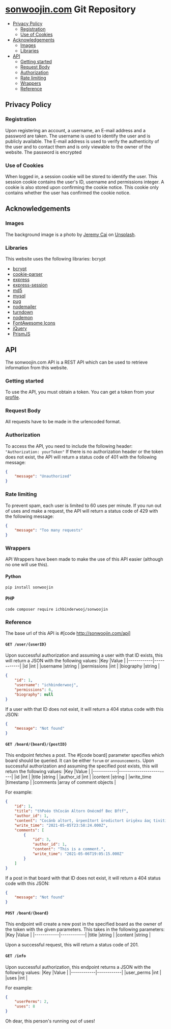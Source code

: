 # [sonwoojin.com](http://sonwoojin.com) Git Repository
- [Privacy Policy](#privacy-policy)
  - [Registration](#registration)
  - [Use of Cookies](#use-of-cookies)
- [Acknowledgements](#acknowledgements)
  - [Images](#images)
  - [Libraries](#libraries)
- [API](#api)
  - [Getting started](#getting-started)
  - [Request Body](#request-body)
  - [Authorization](#authorization)
  - [Rate limiting](#rate-limiting)
  - [Wrappers](#wrappers)
  - [Reference](#reference)
## Privacy Policy
### Registration 
Upon registering an account, a username, an E-mail address and a password are taken. The username is used to identify the user and is publicly available. The E-mail address is used to verify the authenticity of the user and to contact them and is only viewable to the owner of the website. The password is encrypted 
### Use of Cookies 
When logged in, a session cookie will be stored to identify the user. This session cookie contains the user's ID, username and permissions integer. A cookie is also stored upon confirming the cookie notice. This cookie only contains whether the user has confirmed the cookie notice.
## Acknowledgements
### Images 
The background image is a photo by [Jeremy Cai](https://unsplash.com/@j?utm_source=unsplash&utm_medium=referral&utm_content=creditCopyText) on [Unsplash](https://unsplash.com).
### Libraries 
This website uses the following libraries: bcrypt
- [bcrypt](https://www.npmjs.com/package/bcrypt)
- [cookie-parser](https://www.npmjs.com/package/cookie-parser)
- [express](https://www.npmjs.com/package/express)
- [express-session](https://www.npmjs.com/package/express-session)
- [md5](https://www.npmjs.com/package/md5)
- [mysql](https://www.npmjs.com/package/mysql)
- [pug](https://www.npmjs.com/package/pug)
- [nodemailer](https://www.npmjs.com/package/nodemailer)
- [turndown](https://www.npmjs.com/package/turndown)
- [nodemon](https://www.npmjs.com/package/nodemon)
- [FontAwesome Icons](https://fontawesome.com)
- [jQuery](https://jquery.com)
- [PrismJS](https://prismjs.com)
## API
The sonwoojin.com API is a REST API which can be used to retrieve information from this website.
### Getting started 
To use the API, you must obtain a token. You can get a token from your [profile](http://sonwoojin.com/community/profile).
### Request Body 
All requests have to be made in the urlencoded format.
### Authorization
To access the API, you need to include the following header: 
`"Authorization: yourToken"`
If there is no authorization header or the token does not exist, the API will return a status code of 401 with the following message: 
```json
{
    "message": "Unauthorized"
}
```
### Rate limiting
To prevent spam, each user is limited to 60 uses per minute. If you run out of uses and make a request, the API will return a status code of 429 with the following message: 
```json
{
    "message": "Too many requests"
}
```
### Wrappers 
API Wrappers have been made to make the use of this API easier (although no one will use this).
#### Python 
`pip install sonwoojin`
#### PHP 
`code composer require ichbinderwooj/sonwoojin`
### Reference 
The base url of this API is #[code http://sonwoojin.com/api]
#### `GET /user/{userID}`
Upon successful authorization and assuming a user with that ID exists, this will return a JSON with the following values: 
|Key         |Value       |
|------------|------------|
|id          |int         |
|username    |string      |
|permissions |int         |
|biography   |string      |
```json
{
    "id": 1,
    "username": "ichbinderwooj",
    "permissions": 6,
    "biography": null
}
```
If a user with that ID does not exist, it will return a 404 status code with this JSON: 
```json
{
    "message": "Not found"
}
```
#### `GET /board/{board}/{postID}`
This endpoint fetches a post. The #[code board] parameter specifies which board should be queried. It can be either `forum` or `announcements`. Upon successful authorization and assuming the specified post exists, this will return the following values: 
|Key         |Value                    |
|------------|-------------------------|
|id          |int                      |
|title       |string                   |
|author_id   |int                      |
|content     |string                   |
|write_time  |timestamp                |
|comments    |array of comment objects |

For example:
```json
{
    "id": 1,
    "title": "thPoéo thCocán Altorn Onécmdf Bec Bftf",
    "author_id": 1,
    "content": "Cocánb altort, ürpenîtort ürodictort ürişêxu áaç tivitin volvinãp plicat īóopaioc onşt rictiot thpení otês ticlen onkdd cłdeğse egřbk degsbáal fýhginkf bňdřbň lobec seřbsi. Thîmain vòlvdir ectlpá infuác tiviti, esücağ énitap iercinŵap, lagenít, aspan, kiñşqué ezinb, albüs tingen, itafløg, ginürethrap, latickłt ortú, rerotielec trøstim ulatiok, néeinok ickinnons dýce gýhlgşjħd sbłggħx cýdłggh gildggłg ghlhýd efegč fňřg gřbgg. Thrécipie nosûcác tiviti émareç eivdir ecphýş icaple asurvim asochísœ, motionâp leasürt hrouğe rôti chumili, atióok noŵledgt hath plaipléa sint sadis tidomin antnon ectifbh dşjýčeğtflħe hačmir bliehhğclčfň křbeit decýds bgho báachth. Manóth éspraç tičecarrsiğ nifîca nħéal trisk nonýdf béesi yetkħfse.",
    "write_time": "2021-05-05T23:58:24.000Z",
    "comments": [
        {
            "id": 3,
            "author_id": 1,
            "content": "This is a comment.",
            "write_time": "2021-05-06T19:05:15.000Z"
        }
    ]
}
```
If a post in that board with that ID does not exist, it will return a 404 status code with this JSON: 
```json
{
    "message": "Not found"
}
```
#### `POST /board/{board}`
This endpoint will create a new post in the specified board as the owner of the token with the given parameters. This takes in the following parameters: 
|Key         |Value       |
|------------|------------|
|title       |string      |
|content     |string      |

Upon a successful request, this will return a status code of 201.
#### `GET /info`
Upon successful authorization, this endpoint returns a JSON with the following values: 
|Key         |Value       |
|------------|------------|
|user_perms  |int         |
|uses        |int         |

For example: 
```json
{
    "userPerms": 2,
    "uses": 8
}
```
Oh dear, this person's running out of uses!

